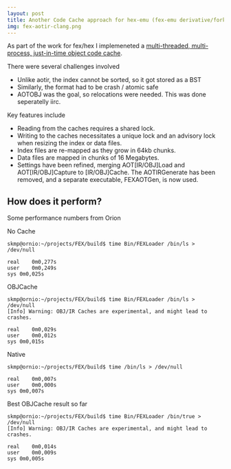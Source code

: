 ```yaml
---
layout: post
title: Another Code Cache approach for hex-emu (fex-emu derivative/fork)
img: fex-aotir-clang.png
---
```


As part of the work for fex/hex I implemeneted a [multi-threaded, multi-process, just-in-time object code cache](https://gitlab.com/hex-emu/hex-emu/-/merge_requests/1842).

There were several challenges involved
- Unlike aotir, the index cannot be sorted, so it got stored as a BST
- Similarly, the format had to be crash / atomic safe
- AOTOBJ was the goal, so relocations were needed. This was done seperatelly iirc.

Key features include
- Reading from the caches requires a shared lock.
- Writing to the caches necessitates a unique lock and an advisory lock when resizing the index or data files.
- Index files are re-mapped as they grow in 64kb chunks.
- Data files are mapped in chunks of 16 Megabytes.
- Settings have been refined, merging AOT[IR/OBJ]Load and AOT[IR/OBJ]Capture to [IR/OBJ]Cache. The AOTIRGenerate has been removed, and a separate executable, FEXAOTGen, is now used.

How does it perform?
---

Some performance numbers from Orion

No Cache
```
skmp@ornio:~/projects/FEX/build$ time Bin/FEXLoader /bin/ls > /dev/null

real	0m0,277s
user	0m0,249s
sys	0m0,025s
```

OBJCache
```
skmp@ornio:~/projects/FEX/build$ time Bin/FEXLoader /bin/ls > /dev/null
[Info] Warning: OBJ/IR Caches are experimental, and might lead to crashes.

real	0m0,029s
user	0m0,012s
sys	0m0,015s
```

Native
```
skmp@ornio:~/projects/FEX/build$ time /bin/ls > /dev/null

real	0m0,007s
user	0m0,000s
sys	0m0,007s
```

Best OBJCache result so far
```
skmp@ornio:~/projects/FEX/build$ time Bin/FEXLoader /bin/true > /dev/null
[Info] Warning: OBJ/IR Caches are experimental, and might lead to crashes.

real	0m0,014s
user	0m0,009s
sys	0m0,005s
```
